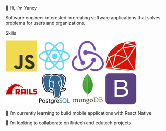 👋 Hi, I’m Yancy

Software engineer interested in creating software applications that solves problems for users and organizations.

Skills
<p float="left">
<img src="https://raw.githubusercontent.com/devicons/devicon/master/icons/javascript/javascript-original.svg" alt="JavaScript" width="100"/>
<img src="https://raw.githubusercontent.com/devicons/devicon/master/icons/react/react-original.svg" alt="React" width="100"/> <img src="https://raw.githubusercontent.com/devicons/devicon/master/icons/redux/redux-original.svg" alt="Rdux" width="100"/> <img src="https://raw.githubusercontent.com/devicons/devicon/master/icons/ruby/ruby-plain.svg" alt="Ruby" width="100"/> <img src="https://raw.githubusercontent.com/devicons/devicon/master/icons/rails/rails-plain-wordmark.svg" alt="Rails" width="100"/> <img src="https://raw.githubusercontent.com/devicons/devicon/master/icons/postgresql/postgresql-original-wordmark.svg" alt="PostgreSQL" width="100"/> <img src="https://raw.githubusercontent.com/devicons/devicon/2809b567852a4648062a2d3e7c1c531367458c0b/icons/mongodb/mongodb-original-wordmark.svg" alt="MongoDB" width="100"/> <img src="https://raw.githubusercontent.com/devicons/devicon/master/icons/bootstrap/bootstrap-plain.svg" alt="Bootstrap" width="100"/> 
</p>

🌱 I’m currently learning to build mobile applications with React Native.

💞️ I’m looking to collaborate on fintech and edutech projects



